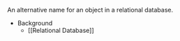 An alternative name for an object in a relational database.

- Background
	- [[Relational Database]]